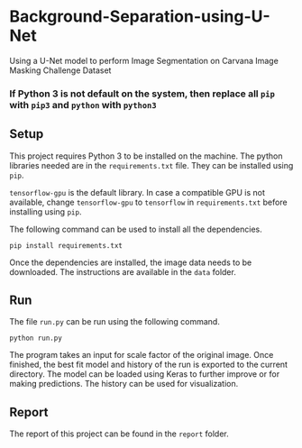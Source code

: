 # Background-Separation-using-U-Net
Using a U-Net model to perform Image Segmentation on Carvana Image Masking Challenge Dataset

### If Python 3 is not default on the system, then replace all `pip` with `pip3` and `python` with `python3`

## Setup

This project requires Python 3 to be installed on the machine. The python libraries needed are in the `requirements.txt` file.
They can be installed using `pip`.

`tensorflow-gpu` is the default library. In case a compatible GPU is not available, change `tensorflow-gpu` to `tensorflow` in `requirements.txt` before installing using `pip`.

The following command can be used to install all the dependencies.
````
pip install requirements.txt
````

Once the dependencies are installed, the image data needs to be downloaded. The instructions are available in the `data` folder.

## Run

The file `run.py` can be run using the following command.
```
python run.py
````

The program takes an input for scale factor of the original image.
Once finished, the best fit model and history of the run is exported to the current directory.
The model can be loaded using Keras to further improve or for making predictions. The history can be used for visualization.

## Report

The report of this project can be found in the `report` folder.
